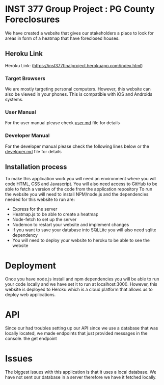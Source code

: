 # INST 377 Group Project : PG County Foreclosures
We have created a website that gives our stakeholders a place to look for areas in form of a heatmap that have foreclosed houses. 

## Heroku Link 
Heroku Link: (https://inst377finalproject.herokuapp.com/index.html)

### Target Browsers
We are mostly targeting personal computers. However, this website can also be viewed in your phones. This is compatible with iOS and Androids systems. 
### User Manual
For the user manual please check [user.md](docs/user.md) file for details

### Developer Manual 
For the developer manual please check the following lines below or the [developer.md](docs/developer.md) file for details

## Installation process
To make this application work you will need an environment where you will code HTML, CSS and Javascript. 
You will also need access to GitHub to be able to fetch a version of the code from the application repository
To run the website you will need to install NPM/node.js and the dependencies needed for this website to run are: 
* Express for the server
* Heatmap.js to be able to create a heatmap
* Node-fetch to set up the server 
* Nodemon to restart your website and implement changes 
* If you want to save your database into SQLLite you will also need sqlite dependency 
* You will need to deploy your website to heroku to be able to see the website

# Deployment 
Once you have node.js install and npm dependencies you will be able to run your code locally and we have set it to run at localhost:3000. 
However, this website is deployed to Heroku which is a cloud platform that allows us to deploy web applications. 

# API
Since our had troubles setting up our API since we use a database that was locally located, we made endpoints that just provided messages in the console. 
the get endpoint 

# Issues
The biggest issues with this application is that it uses a local database. We have not sent our database in a server therefore we have it fetched locally. 

